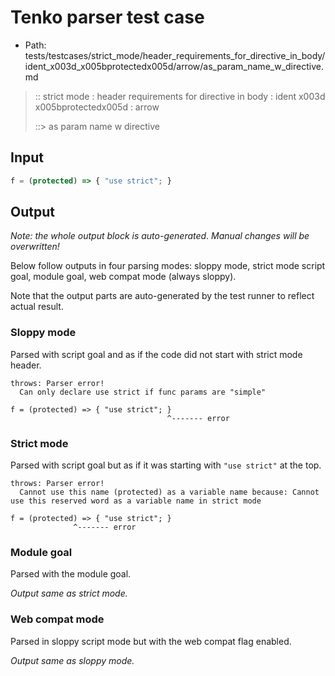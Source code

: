 # Tenko parser test case

- Path: tests/testcases/strict_mode/header_requirements_for_directive_in_body/ident_x003d_x005bprotectedx005d/arrow/as_param_name_w_directive.md

> :: strict mode : header requirements for directive in body : ident x003d x005bprotectedx005d : arrow
>
> ::> as param name w directive

## Input


`````js
f = (protected) => { "use strict"; }
`````

## Output

_Note: the whole output block is auto-generated. Manual changes will be overwritten!_

Below follow outputs in four parsing modes: sloppy mode, strict mode script goal, module goal, web compat mode (always sloppy).

Note that the output parts are auto-generated by the test runner to reflect actual result.

### Sloppy mode

Parsed with script goal and as if the code did not start with strict mode header.

`````
throws: Parser error!
  Can only declare use strict if func params are "simple"

f = (protected) => { "use strict"; }
                                   ^------- error
`````

### Strict mode

Parsed with script goal but as if it was starting with `"use strict"` at the top.

`````
throws: Parser error!
  Cannot use this name (protected) as a variable name because: Cannot use this reserved word as a variable name in strict mode

f = (protected) => { "use strict"; }
              ^------- error
`````


### Module goal

Parsed with the module goal.

_Output same as strict mode._

### Web compat mode

Parsed in sloppy script mode but with the web compat flag enabled.

_Output same as sloppy mode._
